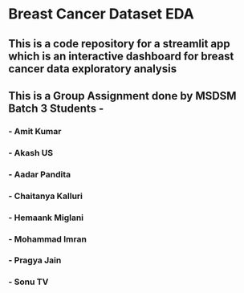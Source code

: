 # Breast Cancer Dataset EDA

## This is a code repository for a streamlit app which is an interactive dashboard for breast cancer data exploratory analysis

## This is a Group Assignment done by MSDSM Batch 3 Students -

### - Amit Kumar
### - Akash US
### - Aadar Pandita
### - Chaitanya Kalluri
### - Hemaank Miglani
### - Mohammad Imran
### - Pragya Jain
### - Sonu TV